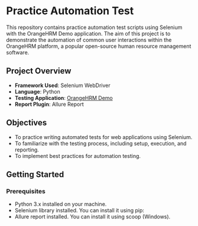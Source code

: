 # Practice Automation Test

This repository contains practice automation test scripts using Selenium with the OrangeHRM Demo application. The aim of this project is to demonstrate the automation of common user interactions within the OrangeHRM platform, a popular open-source human resource management software.

## Project Overview

- **Framework Used**: Selenium WebDriver
- **Language**: Python
- **Testing Application**: [OrangeHRM Demo](https://opensource-demo.orangehrmlive.com)
- **Report Plugin**: Allure Report

## Objectives

- To practice writing automated tests for web applications using Selenium.
- To familiarize with the testing process, including setup, execution, and reporting.
- To implement best practices for automation testing.

## Getting Started

### Prerequisites

- Python 3.x installed on your machine.
- Selenium library installed. You can install it using pip:
- Allure report installed. You can install it using scoop (Windows).
